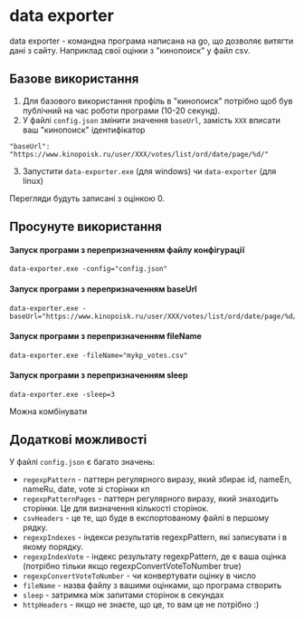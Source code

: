 # data exporter

data exporter - командна програма написана на go, що дозволяє витягти дані з сайту. Наприклад свої оцінки з "кинопоиск" у файл csv.


## Базове використання
1. Для базового використання профіль в "кинопоиск" потрібно щоб був публічний на час роботи програми (10-20 секунд).
2. У файлі `config.json` змінити значення `baseUrl`, замість `XXX` вписати ваш "кинопоиск" ідентифікатор

```
"baseUrl": "https://www.kinopoisk.ru/user/XXX/votes/list/ord/date/page/%d/"
```
3. Запустити `data-exporter.exe` (для windows) чи `data-exporter` (для linux)

Перегляди будуть записані з оцінкою 0.

## Просунуте використання

#### Запуск програми з перепризначенням файлу конфігурації
```
data-exporter.exe -config="config.json"
```

#### Запуск програми з перепризначенням baseUrl
```
data-exporter.exe -baseUrl="https://www.kinopoisk.ru/user/XXX/votes/list/ord/date/page/%d/"
```

#### Запуск програми з перепризначенням fileName
```
data-exporter.exe -fileName="mykp_votes.csv"
```

#### Запуск програми з перепризначенням sleep
```
data-exporter.exe -sleep=3
```

Можна комбінувати

## Додаткові можливості
У файлі `config.json` є багато значень:
- `regexpPattern` - паттерн регулярного виразу, який збирає id, nameEn, nameRu, date, vote зі сторінки кп
- `regexpPatternPages` - паттерн регулярного виразу, який знаходить сторінки. Це для визначення кількості сторінок.
- `csvHeaders` - це те, що буде в експортованому файлі в першому рядку.
- `regexpIndexes` - індекси результатів regexpPattern, які записувати і в якому порядку.
- `regexpIndexVote` - індекс результату regexpPattern, де є ваша оцінка (потрібно тільки якщо regexpConvertVoteToNumber true)
- `regexpConvertVoteToNumber` - чи конвертувати оцінку в число
- `fileName` - назва файлу з вашими оцінками, що програма створить
- `sleep` - затримка між запитами сторінок в секундах
- `httpHeaders` - якщо не знаєте, що це, то вам це не потрібно :)


